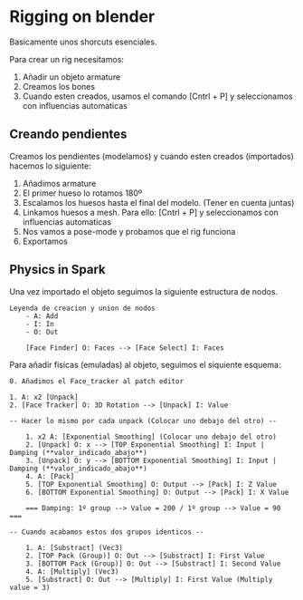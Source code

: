 # Rigging on blender

Basicamente unos shorcuts esenciales.

Para crear un rig necesitamos:
1. Añadir un objeto armature
2. Creamos los bones
3. Cuando esten creados, usamos el comando [Cntrl + P] y seleccionamos con influencias automaticas

## Creando pendientes

Creamos los pendientes (modelamos) y cuando esten creados (importados) hacemos lo siguiente:
1. Añadimos armature
2. El primer hueso lo rotamos 180º
3. Escalamos los huesos hasta el final del modelo. (Tener en cuenta juntas)
4. Linkamos huesos a mesh. Para ello: [Cntrl + P] y seleccionamos con influencias automaticas
5. Nos vamos a pose-mode y probamos que el rig funciona
6. Exportamos

## Physics in Spark

Una vez importado el objeto seguimos la siguiente estructura de nodos.

    Leyenda de creacion y union de nodos
        - A: Add
        - I: In
        - O: Out

        [Face Finder] O: Faces --> [Face Select] I: Faces

Para añadir fisicas (emuladas) al objeto, seguimos el siquiente esquema:

    0. Añadimos el Face_tracker al patch editor

    1. A: x2 [Unpack]
    2. [Face Tracker] O: 3D Rotation --> [Unpack] I: Value

    -- Hacer lo mismo por cada unpack (Colocar uno debajo del otro) --

        1. x2 A: [Exponential Smoothing] (Colocar uno debajo del otro)
        2. [Unpack] O: x --> [TOP Exponential Smoothing] I: Input | Damping (**valor_indicado_abajo**)
        3. [Unpack] O: y --> [BOTTOM Exponential Smoothing] I: Input | Damping (**valor_indicado_abajo**)
        4. A: [Pack]
        5. [TOP Exponential Smoothing] O: Output --> [Pack] I: Z Value
        6. [BOTTOM Exponential Smoothing] O: Output --> [Pack] I: X Value

        === Damping: 1º group --> Value = 200 / 1º group --> Value = 90 ===

    -- Cuando acabamos estos dos grupos identicos --

        1. A: [Substract] (Vec3)
        2. [TOP Pack (Group)] O: Out --> [Substract] I: First Value
        3. [BOTTOM Pack (Group)] O: Out --> [Substract] I: Second Value
        4. A: [Multiply] (Vec3)
        5. [Substract] O: Out --> [Multiply] I: First Value (Multiply value = 3) 
